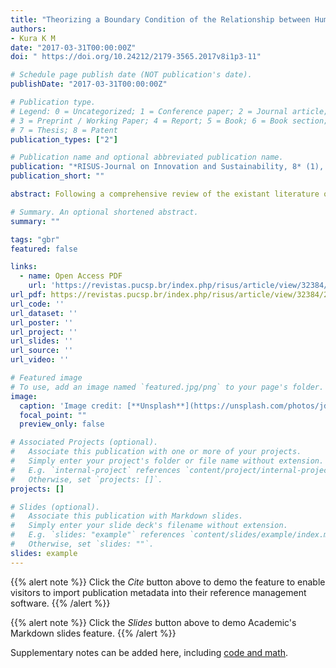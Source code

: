 ```yaml
---
title: "Theorizing a Boundary Condition of the Relationship between Human Resource Management Practices and Turnover Intention: A Proposed Model"
authors:
- Kura K M
date: "2017-03-31T00:00:00Z"
doi: " https://doi.org/10.24212/2179-3565.2017v8i1p3-11"

# Schedule page publish date (NOT publication's date).
publishDate: "2017-03-31T00:00:00Z"

# Publication type.
# Legend: 0 = Uncategorized; 1 = Conference paper; 2 = Journal article;
# 3 = Preprint / Working Paper; 4 = Report; 5 = Book; 6 = Book section;
# 7 = Thesis; 8 = Patent
publication_types: ["2"]

# Publication name and optional abbreviated publication name.
publication: "*RISUS-Journal on Innovation and Sustainability, 8* (1), 3-11"
publication_short: ""

abstract: Following a comprehensive review of the existant literature on human resource management (HRM) and organizational behavior, this paper proposes a conceptual model that highlights the role of contextual factor in affecting HRM practices-turnover intention relationships. More specifically, we propose that perceived organizational politics may play a moderating role between HRM practices and employees’ turnover intention. Propositions and directions for future research on employees’ turnover decisions are also offered.

# Summary. An optional shortened abstract.
summary: ""

tags: "gbr"
featured: false

links:
  - name: Open Access PDF
    url: 'https://revistas.pucsp.br/index.php/risus/article/view/32384/22410'
url_pdf: https://revistas.pucsp.br/index.php/risus/article/view/32384/22410
url_code: ''
url_dataset: ''
url_poster: ''
url_project: ''
url_slides: ''
url_source: ''
url_video: ''

# Featured image
# To use, add an image named `featured.jpg/png` to your page's folder. 
image:
  caption: 'Image credit: [**Unsplash**](https://unsplash.com/photos/jdD8gXaTZsc)'
  focal_point: ""
  preview_only: false

# Associated Projects (optional).
#   Associate this publication with one or more of your projects.
#   Simply enter your project's folder or file name without extension.
#   E.g. `internal-project` references `content/project/internal-project/index.md`.
#   Otherwise, set `projects: []`.
projects: []

# Slides (optional).
#   Associate this publication with Markdown slides.
#   Simply enter your slide deck's filename without extension.
#   E.g. `slides: "example"` references `content/slides/example/index.md`.
#   Otherwise, set `slides: ""`.
slides: example
---
```


{{% alert note %}}
Click the *Cite* button above to demo the feature to enable visitors to import publication metadata into their reference management software.
{{% /alert %}}

{{% alert note %}}
Click the *Slides* button above to demo Academic's Markdown slides feature.
{{% /alert %}}

Supplementary notes can be added here, including [code and math](https://sourcethemes.com/academic/docs/writing-markdown-latex/).
